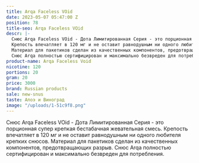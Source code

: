 ```yaml
---
title: Arqa Faceless VOid
date: 2023-05-07 05:47:00 Z
position: 78
title-seo: Arqa Faceless VOid
descr: |-
  Снюс Arqa Faceless VOid - Дота Лимитированная Серия - это порционная супер крепкая бестабачная жевательная смесь.
  Крепость впечатляет в 120 мг и не оставит равнодушным ни одного любителя крепких снюсов.
  Материал для пакетиков сделан из качественных компонентов, предотвращающих разрыв.
  Снюс Arqa полностью сертифицирован и максимально безвреден для потребления.
product-name: Arqa Faceless Void
nicotine: 120
portions: 20
gram: 20
price: 3000
brand: Russian products
sale: new-snus
taste: Алоэ и Виноград
image: "/uploads/1-51c9f8.png"
---
```


Снюс Arqa Faceless VOid - Дота Лимитированная Серия - это порционная супер крепкая бестабачная жевательная смесь.
Крепость впечатляет в 120 мг и не оставит равнодушным ни одного любителя крепких снюсов.
Материал для пакетиков сделан из качественных компонентов, предотвращающих разрыв.
Снюс Arqa полностью сертифицирован и максимально безвреден для потребления.